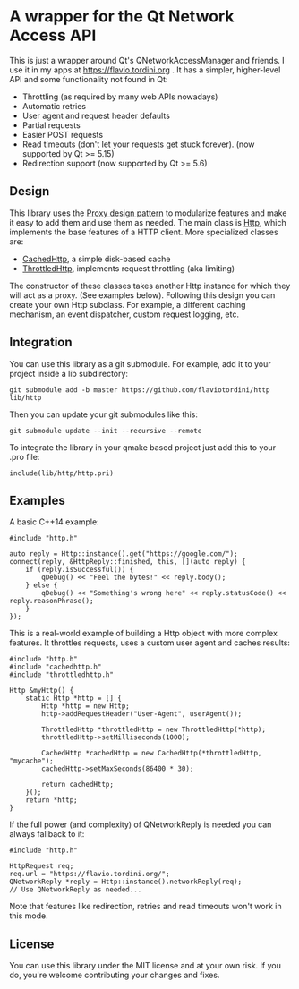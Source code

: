 # A wrapper for the Qt Network Access API

This is just a wrapper around Qt's QNetworkAccessManager and friends. I use it in my apps at https://flavio.tordini.org . It has a simpler, higher-level API and some functionality not found in Qt:

- Throttling (as required by many web APIs nowadays)
- Automatic retries
- User agent and request header defaults
- Partial requests
- Easier POST requests
- Read timeouts (don't let your requests get stuck forever). (now supported by Qt >= 5.15)
- Redirection support (now supported by Qt >= 5.6)

## Design

This library uses the [Proxy design pattern](https://en.wikipedia.org/wiki/Proxy_pattern) to modularize features and make it easy to add them and use them as needed. The main class is [Http](https://github.com/flaviotordini/http/blob/master/src/http.h), which implements the base features of a HTTP client. More specialized classes are:

- [CachedHttp](https://github.com/flaviotordini/http/blob/master/src/cachedhttp.h), a simple disk-based cache
- [ThrottledHttp](https://github.com/flaviotordini/http/blob/master/src/throttledhttp.h), implements request throttling (aka limiting)

The constructor of these classes takes another Http instance for which they will act as a proxy. (See examples below). Following this design you can create your own Http subclass. For example, a different caching mechanism, an event dispatcher, custom request logging, etc.

## Integration

You can use this library as a git submodule. For example, add it to your project inside a lib subdirectory:

```
git submodule add -b master https://github.com/flaviotordini/http lib/http
```

Then you can update your git submodules like this:

```
git submodule update --init --recursive --remote
```

To integrate the library in your qmake based project just add this to your .pro file:

```
include(lib/http/http.pri)
```

## Examples

A basic C++14 example:

```
#include "http.h"

auto reply = Http::instance().get("https://google.com/");
connect(reply, &HttpReply::finished, this, [](auto reply) {
    if (reply.isSuccessful()) {
        qDebug() << "Feel the bytes!" << reply.body();
    } else {
        qDebug() << "Something's wrong here" << reply.statusCode() << reply.reasonPhrase();
    }
});
```

This is a real-world example of building a Http object with more complex features. It throttles requests, uses a custom user agent and caches results:

```
#include "http.h"
#include "cachedhttp.h"
#include "throttledhttp.h"

Http &myHttp() {
    static Http *http = [] {
        Http *http = new Http;
        http->addRequestHeader("User-Agent", userAgent());

        ThrottledHttp *throttledHttp = new ThrottledHttp(*http);
        throttledHttp->setMilliseconds(1000);

        CachedHttp *cachedHttp = new CachedHttp(*throttledHttp, "mycache");
        cachedHttp->setMaxSeconds(86400 * 30);

        return cachedHttp;
    }();
    return *http;
}
```

If the full power (and complexity) of QNetworkReply is needed you can always fallback to it:

```
#include "http.h"

HttpRequest req;
req.url = "https://flavio.tordini.org/";
QNetworkReply *reply = Http::instance().networkReply(req);
// Use QNetworkReply as needed...
```

Note that features like redirection, retries and read timeouts won't work in this mode.

## License

You can use this library under the MIT license and at your own risk. If you do, you're welcome contributing your changes and fixes.
